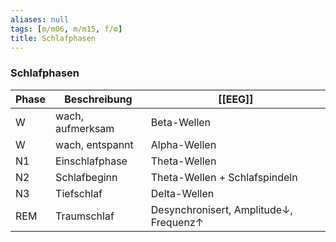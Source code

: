 ```yaml
---
aliases: null
tags: [m/m06, m/m15, f/⚙️]
title: Schlafphasen
---
```

### Schlafphasen
|Phase|Beschreibung|[[EEG]]|
|-|-|-|
|W|wach, aufmerksam|Beta-Wellen|
|W|wach, entspannt|Alpha-Wellen|
|N1|Einschlafphase|Theta-Wellen|
|N2|Schlafbeginn|Theta-Wellen + Schlafspindeln|
|N3|Tiefschlaf|Delta-Wellen|
|REM|Traumschlaf|Desynchronisert, Amplitude↓, Frequenz↑|